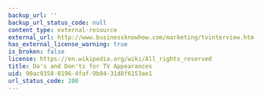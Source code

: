 ```yaml
---
backup_url: ''
backup_url_status_code: null
content_type: external-resource
external_url: http://www.businessknowhow.com/marketing/tvinterview.htm
has_external_license_warning: true
is_broken: false
license: https://en.wikipedia.org/wiki/All_rights_reserved
title: Do's and Don'ts for TV Appearances
uid: 90ac9358-0196-4faf-9b04-31d8f6153ae1
url_status_code: 200
---
```

